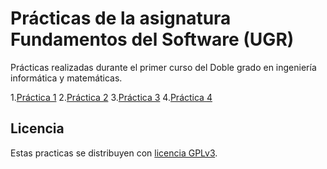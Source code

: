 # Prácticas de la asignatura Fundamentos del Software (UGR)

Prácticas realizadas durante el primer curso del Doble grado
en ingeniería informática y matemáticas.

1.[Práctica 1](practica1.txt)
2.[Práctica 2](practica2.txt)
3.[Práctica 3](practica3.txt)
4.[Práctica 4](practica4.txt)

## Licencia

Estas practicas se distribuyen con [licencia GPLv3](LICENSE).

